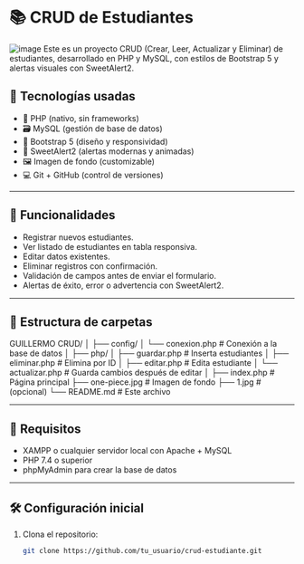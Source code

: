 

# 📚 CRUD de Estudiantes
![image](https://github.com/user-attachments/assets/5004a1b0-8600-4a51-a017-990a101c640c)
Este es un proyecto CRUD (Crear, Leer, Actualizar y Eliminar) de estudiantes, desarrollado en PHP y MySQL, con estilos de Bootstrap 5 y alertas visuales con SweetAlert2.

## 🔧 Tecnologías usadas

- 🐘 PHP (nativo, sin frameworks)
- 🗃️ MySQL (gestión de base de datos)
- 💅 Bootstrap 5 (diseño y responsividad)
- 🔔 SweetAlert2 (alertas modernas y animadas)
- 🖼️ Imagen de fondo (customizable)
- 💻 Git + GitHub (control de versiones)

---

## 🧩 Funcionalidades

- Registrar nuevos estudiantes.
- Ver listado de estudiantes en tabla responsiva.
- Editar datos existentes.
- Eliminar registros con confirmación.
- Validación de campos antes de enviar el formulario.
- Alertas de éxito, error o advertencia con SweetAlert2.

---

## 📂 Estructura de carpetas

GUILLERMO CRUD/
│
├── config/
│ └── conexion.php # Conexión a la base de datos
│
├── php/
│ ├── guardar.php # Inserta estudiantes
│ ├── eliminar.php # Elimina por ID
│ ├── editar.php # Edita estudiante
│ └── actualizar.php # Guarda cambios después de editar
│
├── index.php # Página principal
├── one-piece.jpg # Imagen de fondo
├── 1.jpg #  (opcional)
└── README.md # Este archivo

---

## 📘 Requisitos

- XAMPP o cualquier servidor local con Apache + MySQL
- PHP 7.4 o superior
- phpMyAdmin para crear la base de datos

---

## 🛠️ Configuración inicial

1. Clona el repositorio:
   ```bash
   git clone https://github.com/tu_usuario/crud-estudiante.git

